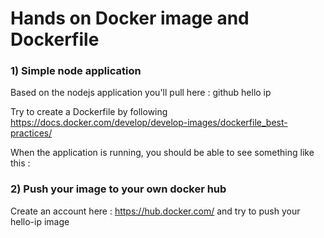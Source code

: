 # Hands on Docker image and Dockerfile

### 1) Simple node application

Based on the nodejs application you'll pull here : github hello ip 

Try to create a Dockerfile by following https://docs.docker.com/develop/develop-images/dockerfile_best-practices/

When the application is running, you should be able to see something like this : 

### 2) Push your image to your own docker hub 

Create an account here : https://hub.docker.com/ and try to push your hello-ip image